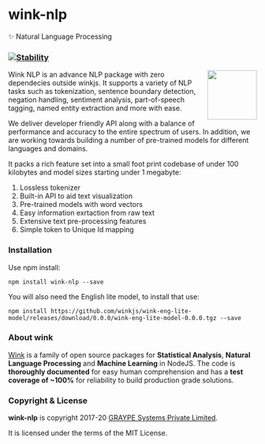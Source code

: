 # wink-nlp

✨ Natural Language Processing

### [![Stability](https://img.shields.io/badge/stability-1--experimental-orange.svg)](https://nodejs.org/api/documentation.html#documentation_stability_index)

[<img align="right" src="https://decisively.github.io/wink-logos/logo-title.png" width="100px" >](http://winkjs.org/)

Wink NLP is an advance NLP package with zero dependecies outside winkjs. It supports a variety of NLP tasks such as tokenization, sentence boundary detection, negation handling, sentiment analysis, part-of-speech tagging, named entity extraction and more with ease.

We deliver developer friendly API along with a balance of performance and accuracy to the entire spectrum of users. In addition, we are working towards building a number of pre-trained models for different languages and domains.

It packs a rich feature set into a small foot print codebase of under 100 kilobytes and model sizes starting under 1 megabyte:

1. Lossless tokenizer
2. Built-in API to aid text visualization
3. Pre-trained models with word vectors
4. Easy information exrtaction from raw text
5. Extensive text pre-processing features
6. Simple token to Unique Id mapping

### Installation

Use npm install:

    npm install wink-nlp --save

You will also need the English lite model, to install that use:

    npm install https://github.com/winkjs/wink-eng-lite-model/releases/download/0.0.0/wink-eng-lite-model-0.0.0.tgz --save

### About wink
[Wink](http://winkjs.org/) is a family of open source packages for **Statistical Analysis**, **Natural Language Processing** and **Machine Learning** in NodeJS. The code is **thoroughly documented** for easy human comprehension and has a **test coverage of ~100%** for reliability to build production grade solutions.

### Copyright & License

**wink-nlp** is copyright 2017-20 [GRAYPE Systems Private Limited](http://graype.in/).

It is licensed under the terms of the MIT License.
